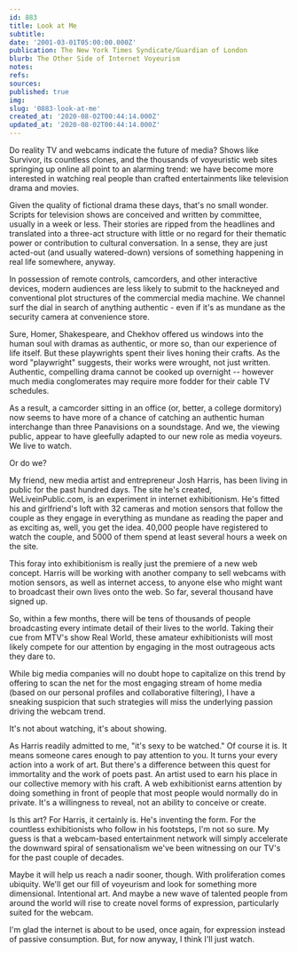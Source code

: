 ```yaml
---
id: 883
title: Look at Me
subtitle: 
date: '2001-03-01T05:00:00.000Z'
publication: The New York Times Syndicate/Guardian of London
blurb: The Other Side of Internet Voyeurism
notes: 
refs: 
sources: 
published: true
img: 
slug: '0883-look-at-me'
created_at: '2020-08-02T00:44:14.000Z'
updated_at: '2020-08-02T00:44:14.000Z'
---
```

Do reality TV and webcams indicate the future of media? Shows like Survivor, its countless clones, and the thousands of voyeuristic web sites springing up online all point to an alarming trend: we have become more interested in watching real people than crafted entertainments like television drama and movies.

Given the quality of fictional drama these days, that's no small wonder. Scripts for television shows are conceived and written by committee, usually in a week or less. Their stories are ripped from the headlines and translated into a three-act structure with little or no regard for their thematic power or contribution to cultural conversation. In a sense, they are just acted-out (and usually watered-down) versions of something happening in real life somewhere, anyway.

In possession of remote controls, camcorders, and other interactive devices, modern audiences are less likely to submit to the hackneyed and conventional plot structures of the commercial media machine. We channel surf the dial in search of anything authentic - even if it's as mundane as the security camera at convenience store.

Sure, Homer, Shakespeare, and Chekhov offered us windows into the human soul with dramas as authentic, or more so, than our experience of life itself. But these playwrights spent their lives honing their crafts. As the word "playwright" suggests, their works were wrought, not just written. Authentic, compelling drama cannot be cooked up overnight -- however much media conglomerates may require more fodder for their cable TV schedules.

As a result, a camcorder sitting in an office (or, better, a college dormitory) now seems to have more of a chance of catching an authentic human interchange than three Panavisions on a soundstage. And we, the viewing public, appear to have gleefully adapted to our new role as media voyeurs. We live to watch.

Or do we?

My friend, new media artist and entrepreneur Josh Harris, has been living in public for the past hundred days. The site he's created, WeLiveinPublic.com, is an experiment in internet exhibitionism. He's fitted his and girlfriend's loft with 32 cameras and motion sensors that follow the couple as they engage in everything as mundane as reading the paper and as exciting as, well, you get the idea. 40,000 people have registered to watch the couple, and 5000 of them spend at least several hours a week on the site.

This foray into exhibitionism is really just the premiere of a new web concept. Harris will be working with another company to sell webcams with motion sensors, as well as internet access, to anyone else who might want to broadcast their own lives onto the web. So far, several thousand have signed up.

So, within a few months, there will be tens of thousands of people broadcasting every intimate detail of their lives to the world. Taking their cue from MTV's show Real World, these amateur exhibitionists will most likely compete for our attention by engaging in the most outrageous acts they dare to.

While big media companies will no doubt hope to capitalize on this trend by offering to scan the net for the most engaging stream of home media (based on our personal profiles and collaborative filtering), I have a sneaking suspicion that such strategies will miss the underlying passion driving the webcam trend.

It's not about watching, it's about showing.

As Harris readily admitted to me, "it's sexy to be watched." Of course it is. It means someone cares enough to pay attention to you. It turns your every action into a work of art. But there's a difference between this quest for immortality and the work of poets past. An artist used to earn his place in our collective memory with his craft. A web exhibitionist earns attention by doing something in front of people that most people would normally do in private. It's a willingness to reveal, not an ability to conceive or create.

Is this art? For Harris, it certainly is. He's inventing the form. For the countless exhibitionists who follow in his footsteps, I'm not so sure. My guess is that a webcam-based entertainment network will simply accelerate the downward spiral of sensationalism we've been witnessing on our TV's for the past couple of decades.

Maybe it will help us reach a nadir sooner, though. With proliferation comes ubiquity. We'll get our fill of voyeurism and look for something more dimensional. Intentional art. And maybe a new wave of talented people from around the world will rise to create novel forms of expression, particularly suited for the webcam.

I'm glad the internet is about to be used, once again, for expression instead of passive consumption. But, for now anyway, I think I'll just watch.

